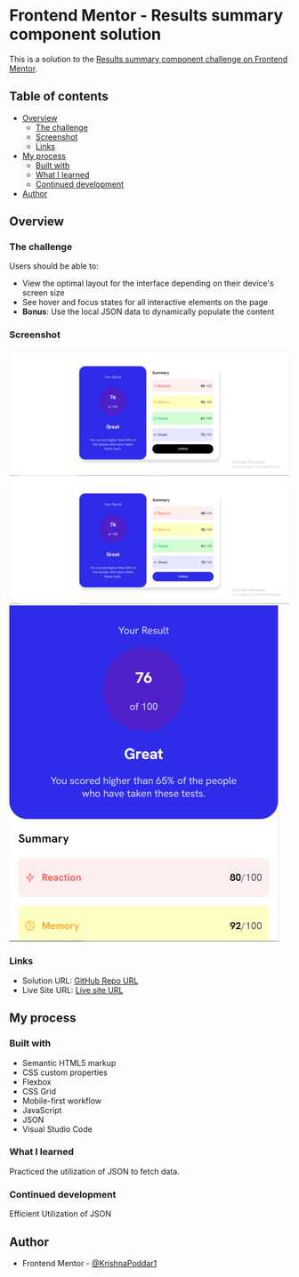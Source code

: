# Frontend Mentor - Results summary component solution

This is a solution to the [Results summary component challenge on Frontend Mentor](https://www.frontendmentor.io/challenges/results-summary-component-CE_K6s0maV). 

## Table of contents

- [Overview](#overview)
  - [The challenge](#the-challenge)
  - [Screenshot](#screenshot)
  - [Links](#links)
- [My process](#my-process)
  - [Built with](#built-with)
  - [What I learned](#what-i-learned)
  - [Continued development](#continued-development)
- [Author](#author)

## Overview

### The challenge

Users should be able to:

- View the optimal layout for the interface depending on their device's screen size
- See hover and focus states for all interactive elements on the page
- **Bonus**: Use the local JSON data to dynamically populate the content

### Screenshot

![Desktop view](output/desktopview.PNG)
![Desktop view Active](output/desktopactiveview.PNG)
![Mobile view](output/mobileview.PNG)

### Links

- Solution URL: [GitHub Repo URL](https://github.com/KrishnaPoddar1/ResultSummary.git)
- Live Site URL: [Live site URL ]( https://krishnapoddar1.github.io/ResultSummary/)

## My process

### Built with

- Semantic HTML5 markup
- CSS custom properties
- Flexbox
- CSS Grid
- Mobile-first workflow
- JavaScript 
- JSON
- Visual Studio Code

### What I learned

Practiced the utilization of JSON to fetch data.

### Continued development

Efficient Utilization of JSON 

## Author

- Frontend Mentor - [@KrishnaPoddar1](https://www.frontendmentor.io/profile/KrishnaPoddar1)
